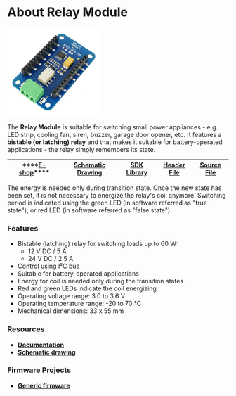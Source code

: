 # About Relay Module

![](../.gitbook/assets/_basics_module-overview_relay-module.png)

The **Relay Module** is suitable for switching small power appliances - e.g. LED strip, cooling fan, siren, buzzer, garage door opener, etc. It features a **bistable \(or latching\) relay** and that makes it suitable for battery-operated applications - the relay simply remembers its state.

| \*\*\*\*[**E-shop**](https://shop.bigclown.com/relay-module)\*\*\*\* | [**Schematic Drawing**](https://github.com/bigclownlabs/bc-hardware/tree/master/out/bc-module-relay) | [**SDK Library**](https://sdk.bigclown.com/group__bc__module__relay) | [**Header File**](https://github.com/bigclownlabs/bcf-sdk/blob/master/bcl/inc/bc_module_relay.h) | [**Source File**](https://github.com/bigclownlabs/bcf-sdk/blob/master/bcl/src/bc_module_relay.c) |
| :---: | :---: | :---: | :---: | :---: |


The energy is needed only during transition state. Once the new state has been set, it is not necessary to energize the relay's coil anymore. Switching period is indicated using the green LED \(in software referred as "true state"\), or red LED \(in software referred as "false state"\).

### Features <a id="features"></a>

* Bistable \(latching\) relay for switching loads up to 60 W:
  * 12 V DC / 5 A
  * 24 V DC / 2.5 A
* Control using I²C bus
* Suitable for battery-operated applications
* Energy for coil is needed only during the transition states
* Red and green LEDs indicate the coil energizing
* Operating voltage range: 3.0 to 3.6 V
* Operating temperature range: -20 to 70 °C
* Mechanical dimensions: 33 x 55 mm

### Resources <a id="resources"></a>

* [**Documentation**](about-relay-module.md)
* [**Schematic drawing**](https://github.com/bigclownlabs/bc-hardware/tree/master/out/bc-module-relay)

### Firmware Projects <a id="firmware-projects"></a>

* [**Generic firmware**](https://github.com/bigclownlabs/bcf-generic-node/releases)

